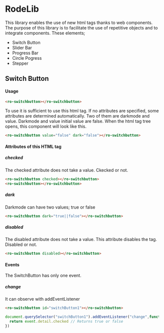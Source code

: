 # RodeLib
This library enables the use of new html tags thanks to web components. The purpose of this library is to facilitate the use of repetitive objects and to integrate components. These elements;
- Switch Button
- Slider Bar
- Progress Bar
- Circle Pogress
- Stepper

## Switch Button
#### Usage
```html
<ro-switchbutton></ro-switchbutton>
```
To use it is sufficient to use this html tag. If no attributes are specified, some attributes are determined automatically. Two of them are darkmode and value.
Darkmode and value initial value are false. When the html tag tree opens, this component will look like this.
```html
<ro-switchbutton value="false" dark="false"></ro-switchbutton>
```
#### Attributes of this HTML tag
##### checked
The checked attribute does not take a value. Ckecked or not.
```html
<ro-switchbutton checked></ro-switchbutton>
<ro-switchbutton></ro-switchbutton>
```
##### dark
Darkmode can have two values; true or false
```html
<ro-switchbutton dark="true||false"></ro-switchbutton>
```
##### disabled <br>
The disabled attribute does not take a value. This attribute disables the tag. Disabled or not.
```html
<ro-switchbutton disabled></ro-switchbutton>
```
#### Events
The SwitchButton has only one event. 
##### change
It can observe with addEventListener
```html
<ro-switchbutton id="switchButton1"></ro-switchbutton>
```
```js
document.querySelector("switchButton1").addEventListener("change",function(event){
  return event.detail.checked // Returns true or false
})
```
